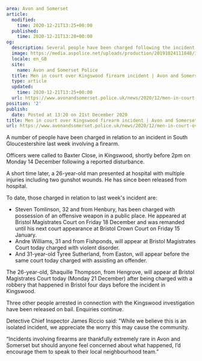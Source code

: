 ```yaml
area: Avon and Somerset
article:
  modified:
    time: 2020-12-21T13:25+00:00
  published:
    time: 2020-12-21T13:20+00:00
og:
  description: Several people have been charged following the incident in Baxter Close on Monday 14 December.
  image: https://media.aspolice.net/uploads/production/20191024111848/In-Court-White.jpg
  locale: en_GB
  site:
    name: Avon and Somerset Police
  title: Men in court over Kingswood firearm incident | Avon and Somerset Police
  type: article
  updated:
    time: 2020-12-21T13:25+00:00
  url: https://www.avonandsomerset.police.uk/news/2020/12/men-in-court-over-kingswood-firearm-incident/
position: '2'
publish:
  date: Posted at 13:20 on 21st December 2020
title: Men in court over Kingswood firearm incident | Avon and Somerset Police
url: https://www.avonandsomerset.police.uk/news/2020/12/men-in-court-over-kingswood-firearm-incident/
```

A number of people have been charged in relation to an incident in South Gloucestershire last week involving a firearm.

Officers were called to Baxter Close, in Kingswood, shortly before 2pm on Monday 14 December following a reported disturbance.

A short time later, a 26-year-old man presented at hospital with multiple injuries including two gunshot wounds. He has since been released from hospital.

To date, those charged in relation to last week's incident are:

 * Steven Tomlinson, 32 and from Henbury, has been charged with possession of an offensive weapon in a public place. He appeared at Bristol Magistrates Court on Friday 18 December and was remanded until his next court appearance at Bristol Crown Court on Friday 15 January.
 * Andre Williams, 31 and from Fishponds, will appear at Bristol Magistrates Court today charged with violent disorder.
 * And 31-year-old Tyree Sutherland, from Easton, will appear before the same court today charged with assisting an offender.

The 26-year-old, Shaquille Thompson, from Hengrove, will appear at Bristol Magistrates Court today (Monday 21 December) after being charged with a robbery that happened in Bristol four days before the incident in Kingswood.

Three other people arrested in connection with the Kingswood investigation have been released on bail. Enquiries continue.

Detective Chief Inspector James Riccio said: "While we believe this is an isolated incident, we appreciate the worry this may cause the community.

“Incidents involving firearms are thankfully extremely rare in Avon and Somerset but should anyone feel concerned about what happened, I’d encourage them to speak to their local neighbourhood team.”
